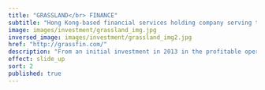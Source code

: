 ```yaml
---
title: "GRASSLAND</br> FINANCE"
subtitle: "Hong Kong-based financial services holding company serving the micro, small and medium-sized enterprises (MSMEs) in China "
image: images/investment/grassland_img.jpg
inversed_image: images/investment/grassland_img2.jpg
href: "http://grassfin.com/"
description: "From an initial investment in 2013 in the profitable operations in Chifeng, Inner Mongolia started by Accion International in 2009, Grassland now operates in Wanzhou, Chongqing and has pending licenses in Hunan and Pudong.  Sagamore is the largest shareholder and is targeting an IPO in 2019."
effect: slide_up
sort: 2
published: true
---
```


